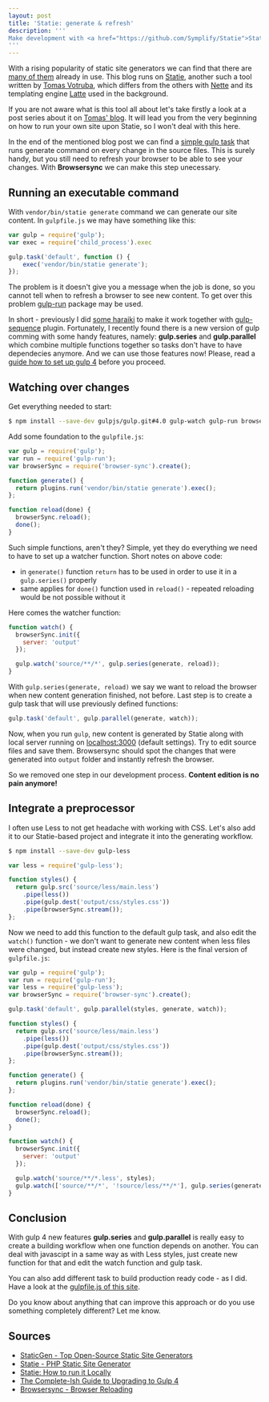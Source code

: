 ```yaml
---
layout: post
title: 'Statie: generate & refresh'
description: '''
Make development with <a href="https://github.com/Symplify/Statie">Statie</a> a bit more convenient with little use of <a href="http://gulpjs.com/">gulp</a> and <a href="https://browsersync.io/">Browsersync</a>. We will also take a look at how to implement <a href="http://lesscss.org/">Less</a> preprocessor in the workflow.
'''
---
```


With a rising popularity of static site generators we can find that there are [many of them][1] already in use. This blog runs on [Statie][2], another such a tool written by [Tomas Votruba](https://www.tomasvotruba.cz/), which differs from the others with [Nette](https://nette.org/) and its templating engine [Latte](https://latte.nette.org/) used in the background.

If you are not aware what is this tool all about let's take firstly a look at a post series about it on [Tomas' blog][3]. It will lead you from the very beginning on how to run your own site upon Statie, so I won't deal with this here.

In the end of the mentioned blog post we can find a [simple gulp task](https://www.tomasvotruba.cz/blog/2017/02/20/statie-how-to-run-it-locally/#minitip-use-gulp-work-for-you) that runs generate command on every change in the source files. This is surely handy, but you still need to refresh your browser to be able to see your changes. With **Browsersync** we can make this step unecessary.

## Running an executable command
With `vendor/bin/statie generate` command we can generate our site content. In `gulpfile.js` we may have something like this:

``` javascript
var gulp = require('gulp');
var exec = require('child_process').exec

gulp.task('default', function () {
	exec('vendor/bin/statie generate');
});
```

The problem is it doesn't give you a message when the job is done, so you cannot tell when to refresh a browser to see new content. To get over this problem [gulp-run](https://github.com/MrBoolean/gulp-run) package may be used.

In short - previously I did [some haraiki](https://github.com/crazko/romanvesely.com/blob/1b9a194de34461da23545ce966c3242477466976/gulpfile.js) to make it work together with [gulp-sequence](https://www.npmjs.com/package/gulp-sequence) plugin. Fortunately, I recently found there is a new version of gulp comming with some handy features, namely: **gulp.series** and **gulp.parallel** which combine multiple functions together so tasks don't have to have dependecies anymore. And we can use those features now! Please, read a [guide how to set up gulp 4][4] before you proceed.

## Watching over changes

Get everything needed to start:

``` bash
$ npm install --save-dev gulpjs/gulp.git#4.0 gulp-watch gulp-run browser-sync
```

Add some foundation to the `gulpfile.js`:

``` javascript
var gulp = require('gulp');
var run = require('gulp-run');
var browserSync = require('browser-sync').create();

function generate() {
  return plugins.run('vendor/bin/statie generate').exec();
};

function reload(done) {
  browserSync.reload();
  done();
}
```

Such simple functions, aren't they? Simple, yet they do everything we need to have to set up a watcher function. Short notes on above code:

- in `generate()` function `return` has to be used in order to use it in a `gulp.series()` properly
- same applies for `done()` function used in `reload()` - repeated reloading would be not possible without it

Here comes the watcher function:

``` javascript
function watch() {
  browserSync.init({
    server: 'output'
  });

  gulp.watch('source/**/*', gulp.series(generate, reload));
}
```

With `gulp.series(generate, reload)` we say we want to reload the browser when new content generation finished, not before. Last step is to create a gulp task that will use previously defined functions:

``` javascript
gulp.task('default', gulp.parallel(generate, watch));
```

Now, when you run `gulp`, new content is generated by Statie along with local server running on [localhost:3000](http://localhost:3000) (default settings). Try to edit source files and save them. Browsersync should spot the changes that were generated into `output` folder and instantly refresh the browser.

So we removed one step in our development process. **Content edition is no pain anymore!**

## Integrate a preprocessor
I often use Less to not get headache with working with CSS. Let's also add it to our Statie-based project and integrate it into the generating workflow.

``` bash
$ npm install --save-dev gulp-less
```

``` javascript
var less = require('gulp-less');

function styles() {
  return gulp.src('source/less/main.less')
    .pipe(less())
    .pipe(gulp.dest('output/css/styles.css'))
    .pipe(browserSync.stream());
};
```

Now we need to add this function to the default gulp task, and also edit the `watch()` function - we don't want to generate new content when less files were changed, but instead create new styles. Here is the final version of `gulpfile.js`:

``` javascript
var gulp = require('gulp');
var run = require('gulp-run');
var less = require('gulp-less');
var browserSync = require('browser-sync').create();

gulp.task('default', gulp.parallel(styles, generate, watch));

function styles() {
  return gulp.src('source/less/main.less')
    .pipe(less())
    .pipe(gulp.dest('output/css/styles.css'))
    .pipe(browserSync.stream());
};

function generate() {
  return plugins.run('vendor/bin/statie generate').exec();
};

function reload(done) {
  browserSync.reload();
  done();
}

function watch() {
  browserSync.init({
    server: 'output'
  });

  gulp.watch('source/**/*.less', styles);
  gulp.watch(['source/**/*', '!source/less/**/*'], gulp.series(generate, reload));
}
```

## Conclusion
With gulp 4 new features **gulp.series** and **gulp.parallel** is really easy to create a building workflow when one function depends on another. You can deal with javascipt in a same way as with Less styles, just create new function for that and edit the watch function and gulp task.

You can also add different task to build production ready code - as I did. Have a look at the [gulpfile.js of this site](https://github.com/crazko/romanvesely.com/blob/master/gulpfile.js).

Do you know about anything that can improve this approach or do you use something completely different? Let me know.

## Sources
- [StaticGen - Top Open-Source Static Site Generators][1]
- [Statie - PHP Static Site Generator][2]
- [Statie: How to run it Locally][3]
- [The Complete-Ish Guide to Upgrading to Gulp 4][4]
- [Browsersync - Browser Reloading](https://www.browsersync.io/docs/gulp#gulp-reload)

[1]: http://www.staticgen.com/
[2]: https://github.com/Symplify/Statie
[3]: https://www.tomasvotruba.cz/blog/2017/02/20/statie-how-to-run-it-locally/
[4]: https://www.joezimjs.com/javascript/complete-guide-upgrading-gulp-4/
